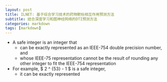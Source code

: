 ```yaml
---
layout: post
title: ILNET: 基于综合学习技术的药物靶标相互作用预测方法
subtitle: 结合深度学习和图神经网络的DTI预测方法
categories: markdown
tags: [markdown]
---
```


* A safe integer is an integer that
  * can be exactly represented as an IEEE-754 double precision number, and
  * whose IEEE-75 representation cannot be the result of rounding any other integer to fit the IEEE-754 representation
* For example, $ 2 ^ {53} - 1 $ is a safe integer,
  * it can be exactly represented 
